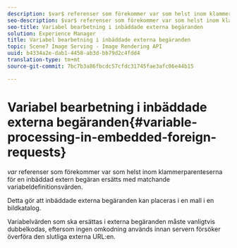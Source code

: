 ```yaml
---
description: $var$ referenser som förekommer var som helst inom klammerparenteserna för en inbäddad extern begäran ersätts med matchande variabeldefinitionsvärden.
seo-description: $var$ referenser som förekommer var som helst inom klammerparenteserna för en inbäddad extern begäran ersätts med matchande variabeldefinitionsvärden.
seo-title: Variabel bearbetning i inbäddade externa begäranden
solution: Experience Manager
title: Variabel bearbetning i inbäddade externa begäranden
topic: Scene7 Image Serving - Image Rendering API
uuid: b4334a2e-dab1-4458-ab3d-bb79d2c4fdd4
translation-type: tm+mt
source-git-commit: 7bc7b3a86fbcdc57cfdc31745fae3afc06e44b15

---
```



# Variabel bearbetning i inbäddade externa begäranden{#variable-processing-in-embedded-foreign-requests}

$var$ referenser som förekommer var som helst inom klammerparenteserna för en inbäddad extern begäran ersätts med matchande variabeldefinitionsvärden.

Detta gör att inbäddade externa begäranden kan placeras i en mall i en bildkatalog.

Variabelvärden som ska ersättas i externa begäranden måste vanligtvis dubbelkodas, eftersom ingen omkodning används innan servern försöker överföra den slutliga externa URL:en.
